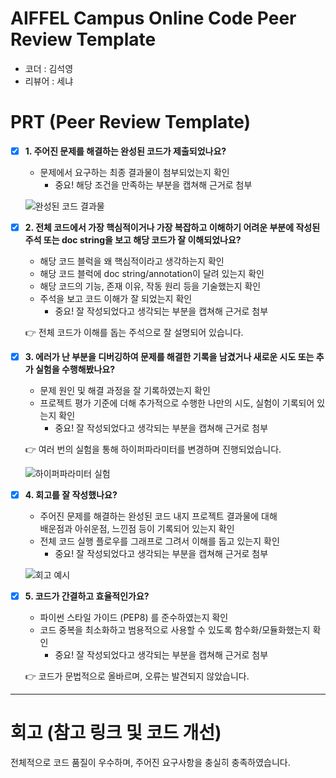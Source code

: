 # AIFFEL Campus Online Code Peer Review Template
- 코더 : 김석영
- 리뷰어 : 세냐

# PRT (Peer Review Template)
- [x] **1. 주어진 문제를 해결하는 완성된 코드가 제출되었나요?**
    - 문제에서 요구하는 최종 결과물이 첨부되었는지 확인  
        - 중요! 해당 조건을 만족하는 부분을 캡쳐해 근거로 첨부  

    ![완성된 코드 결과물](https://github.com/averksuu/AIFFEL_quest_rs_7/blob/master/Exploration/Ex07/pictures/%D0%A1%D0%BD%D0%B8%D0%BC%D0%BE%D0%BA%20%D1%8D%D0%BA%D1%80%D0%B0%D0%BD%D0%B0%202025-08-19%20172702.png)

- [x] **2. 전체 코드에서 가장 핵심적이거나 가장 복잡하고 이해하기 어려운 부분에 작성된 
주석 또는 doc string을 보고 해당 코드가 잘 이해되었나요?**
    - 해당 코드 블럭을 왜 핵심적이라고 생각하는지 확인  
    - 해당 코드 블럭에 doc string/annotation이 달려 있는지 확인  
    - 해당 코드의 기능, 존재 이유, 작동 원리 등을 기술했는지 확인  
    - 주석을 보고 코드 이해가 잘 되었는지 확인  
        - 중요! 잘 작성되었다고 생각되는 부분을 캡쳐해 근거로 첨부  

    👉 전체 코드가 이해를 돕는 주석으로 잘 설명되어 있습니다.

- [x] **3. 에러가 난 부분을 디버깅하여 문제를 해결한 기록을 남겼거나
새로운 시도 또는 추가 실험을 수행해봤나요?**
    - 문제 원인 및 해결 과정을 잘 기록하였는지 확인  
    - 프로젝트 평가 기준에 더해 추가적으로 수행한 나만의 시도, 
    실험이 기록되어 있는지 확인  
        - 중요! 잘 작성되었다고 생각되는 부분을 캡쳐해 근거로 첨부  

    👉 여러 번의 실험을 통해 하이퍼파라미터를 변경하며 진행되었습니다.  

    ![하이퍼파라미터 실험](https://github.com/averksuu/AIFFEL_quest_rs_7/blob/master/Exploration/Ex07/pictures/%D0%A1%D0%BD%D0%B8%D0%BC%D0%BE%D0%BA%20%D1%8D%D0%BA%D1%80%D0%B0%D0%BD%D0%B0%202025-08-19%20172748.png)

- [x] **4. 회고를 잘 작성했나요?**
    - 주어진 문제를 해결하는 완성된 코드 내지 프로젝트 결과물에 대해  
    배운점과 아쉬운점, 느낀점 등이 기록되어 있는지 확인  
    - 전체 코드 실행 플로우를 그래프로 그려서 이해를 돕고 있는지 확인  
        - 중요! 잘 작성되었다고 생각되는 부분을 캡쳐해 근거로 첨부  

    ![회고 예시](https://github.com/averksuu/AIFFEL_quest_rs_7/blob/master/Exploration/Ex07/pictures/%D0%A1%D0%BD%D0%B8%D0%BC%D0%BE%D0%BA%20%D1%8D%D0%BA%D1%80%D0%B0%D0%BD%D0%B0%202025-08-19%20172836.png)

- [x] **5. 코드가 간결하고 효율적인가요?**
    - 파이썬 스타일 가이드 (PEP8) 를 준수하였는지 확인  
    - 코드 중복을 최소화하고 범용적으로 사용할 수 있도록 함수화/모듈화했는지 확인  
        - 중요! 잘 작성되었다고 생각되는 부분을 캡쳐해 근거로 첨부  

    👉 코드가 문법적으로 올바르며, 오류는 발견되지 않았습니다.

---

# 회고 (참고 링크 및 코드 개선)
 전체적으로 코드 품질이 우수하며, 주어진 요구사항을 충실히 충족하였습니다. 
